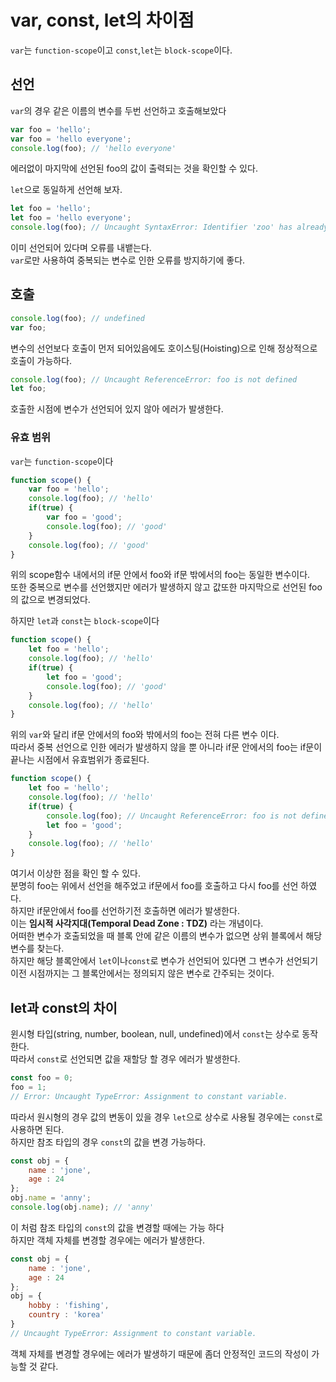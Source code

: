 
var, const, let의 차이점
======
`var`는 `function-scope`이고 `const`,`let`는 `block-scope`이다.

## 선언
`var`의 경우 같은 이름의 변수를 두번 선언하고 호출해보았다
```js
var foo = 'hello';
var foo = 'hello everyone';
console.log(foo); // 'hello everyone'
```
에러없이 마지막에 선언된 foo의 값이 출력되는 것을 확인할 수 있다.<br>

`let`으로 동일하게 선언해 보자.
```js
let foo = 'hello';
let foo = 'hello everyone';
console.log(foo); // Uncaught SyntaxError: Identifier 'zoo' has already been declared
```
이미 선언되어 있다며 오류를 내뱉는다.<br>
`var`로만 사용하여 중복되는 변수로 인한 오류를 방지하기에 좋다.
## 호출
```js
console.log(foo); // undefined
var foo;
```
변수의 선언보다 호출이 먼저 되어있음에도 호이스팅(Hoisting)으로 인해 정상적으로 호출이 가능하다.
```js
console.log(foo); // Uncaught ReferenceError: foo is not defined
let foo;
```
호출한 시점에 변수가 선언되어 있지 않아 에러가 발생한다.<br>
### 유효 범위
`var`는 `function-scope`이다
```js
function scope() {
    var foo = 'hello';
    console.log(foo); // 'hello'
    if(true) {
        var foo = 'good';
        console.log(foo); // 'good'
    }
    console.log(foo); // 'good'
}
```
위의 scope함수 내에서의 if문 안에서 foo와 if문 밖에서의 foo는 동일한 변수이다.<br>
또한 중복으로 변수를 선언했지만 에러가 발생하지 않고 값또한 마지막으로 선언된 foo의 값으로 변경되었다.

하지만 `let`과 `const`는 `block-scope`이다
```js
function scope() {
    let foo = 'hello';
    console.log(foo); // 'hello'
    if(true) {
        let foo = 'good';
        console.log(foo); // 'good'
    }
    console.log(foo); // 'hello'
}
```
위의 `var`와 달리 if문 안에서의 foo와 밖에서의 foo는 전혀 다른 변수 이다.<br>
따라서 중복 선언으로 인한 에러가 발생하지 않을 뿐 아니라 if문 안에서의 foo는 if문이 끝나는 시점에서 유효범위가 종료된다.

```js
function scope() {
    let foo = 'hello';
    console.log(foo); // 'hello'
    if(true) {
        console.log(foo); // Uncaught ReferenceError: foo is not defined
        let foo = 'good';
    }
    console.log(foo); // 'hello'
}
```
여기서 이상한 점을 확인 할 수 있다.<br>
분명히 foo는 위에서 선언을 해주었고 if문에서 foo를 호출하고 다시 foo를 선언 하였다.<br>
하지만 if문안에서 foo를 선언하기전 호출하면 에러가 발생한다.<br>
이는 **임시적 사각지대(Temporal Dead Zone : TDZ)** 라는 개념이다.<br>
어떠한 변수가 호출되었을 때 블록 안에 같은 이름의 변수가 없으면 상위 블록에서 해당 변수를 찾는다.<br>
하지만 해당 블록안에서 `let`이나`const`로 변수가 선언되어 있다면 그 변수가 선언되기 이전 시점까지는 그 블록안에서는 정의되지 않은 변수로 간주되는 것이다.
## let과 const의 차이
윈시형 타입(string, number, boolean, null, undefined)에서 `const`는 상수로 동작한다.<br>
따라서 `const`로 선언되면 값을 재할당 할 경우 에러가 발생한다.
```js
const foo = 0;
foo = 1;
// Error: Uncaught TypeError: Assignment to constant variable.
```
따라서 원시형의 경우 값의 변동이 있을 경우 `let`으로 상수로 사용될 경우에는 `const`로 사용하면 된다.<br>
하지만 참조 타입의 경우 `const`의 값을 변경 가능하다.
```js
const obj = {
    name : 'jone',
    age : 24
};
obj.name = 'anny';
console.log(obj.name); // 'anny'
```
이 처럼 참조 타입의 `const`의 값을 변경할 때에는 가능 하다<br>
하지만 객체 자체를 변경할 경우에는 에러가 발생한다.
```js
const obj = {
    name : 'jone',
    age : 24
};
obj = {
    hobby : 'fishing',
    country : 'korea'
}
// Uncaught TypeError: Assignment to constant variable.
```
객체 자체를 변경할 경우에는 에러가 발생하기 때문에 좀더 안정적인 코드의 작성이 가능할 것 같다.

